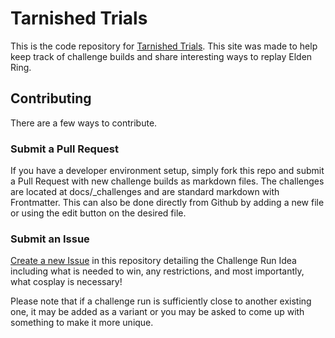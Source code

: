 # Tarnished Trials

This is the code repository for [Tarnished Trials](http://tarnishedtrials.com/). This site was made to help keep track of challenge builds and share interesting ways to replay Elden Ring.

## Contributing

There are a few ways to contribute. 

### Submit a Pull Request

If you have a developer environment setup, simply fork this repo and submit a Pull Request with new challenge builds as markdown files. The challenges are located at docs/_challenges and are standard markdown with Frontmatter. This can also be done directly from Github by adding a new file or using the edit button on the desired file.

### Submit an Issue

[Create a new Issue](https://github.com/notoriousb1t/tarnishedtrials/issues/new/choose) in this repository detailing the Challenge Run Idea including what is needed to win, any restrictions, and most importantly, what cosplay is necessary!

Please note that if a challenge run is sufficiently close to another existing one, it may be added as a variant or you may be asked to come up with something to make it more unique.

